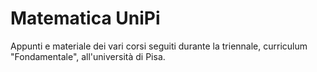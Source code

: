 # Matematica UniPi
Appunti e materiale dei vari corsi seguiti durante la triennale, curriculum "Fondamentale", all'università di Pisa.